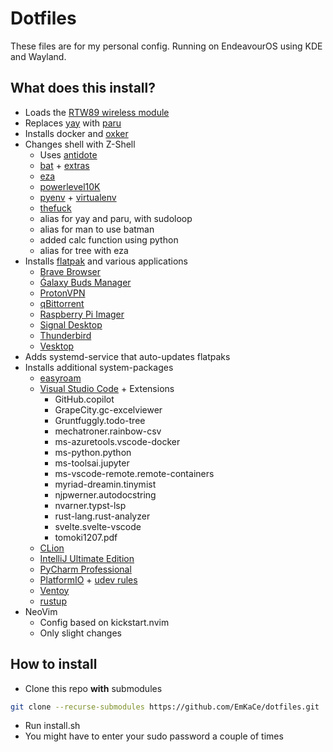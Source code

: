 # Dotfiles
These files are for my personal config. Running on EndeavourOS using KDE and Wayland.

## What does this install?
- Loads the [RTW89 wireless module](https://wiki.archlinux.org/title/Network_configuration/Wireless#RTW88) 
- Replaces [yay](https://github.com/Jguer/yay) with [paru](https://github.com/Morganamilo/paru)
- Installs docker and [oxker](https://github.com/mrjackwills/oxker)
- Changes shell with Z-Shell
  - Uses [antidote](https://getantidote.github.io/)
  - [bat](https://archlinux.org/packages/extra/x86_64/bat/) + [extras](https://archlinux.org/packages/extra/any/bat-extras/)
  - [eza](https://archlinux.org/packages/extra/x86_64/eza/)
  - [powerlevel10K](https://github.com/romkatv/powerlevel10k)
  - [pyenv](https://github.com/pyenv/pyenv) + [virtualenv](https://github.com/pyenv/pyenv-virtualenv)
  - [thefuck](https://github.com/nvbn/thefuck)
  - alias for yay and paru, with sudoloop
  - alias for man to use batman
  - added calc function using python
  - alias for tree with eza
- Installs [flatpak](https://flatpak.org/) and various applications
  - [Brave Browser](https://flathub.org/apps/com.brave.Browser)
  - [Ǵalaxy Buds Manager](https://github.com/timschneeb/GalaxyBudsClient/)
  - [ProtonVPN](https://flathub.org/apps/com.protonvpn.www)
  - [qBittorrent](https://flathub.org/apps/org.qbittorrent.qBittorrent)
  - [Raspberry Pi Imager](https://flathub.org/apps/org.raspberrypi.rpi-imager)
  - [Signal Desktop](https://flathub.org/apps/org.signal.Signal)
  - [Thunderbird](https://flathub.org/apps/org.mozilla.Thunderbird)
  - [Vesktop](https://github.com/Vencord/Vesktop/)
- Adds systemd-service that auto-updates flatpaks
- Installs additional system-packages
  - [easyroam](https://aur.archlinux.org/packages/easyroam-desktop-bin)
  - [Visual Studio Code](https://aur.archlinux.org/packages/visual-studio-code-bin) + Extensions
    - GitHub.copilot
    - GrapeCity.gc-excelviewer
    - Gruntfuggly.todo-tree
    - mechatroner.rainbow-csv
    - ms-azuretools.vscode-docker
    - ms-python.python
    - ms-toolsai.jupyter
    - ms-vscode-remote.remote-containers
    - myriad-dreamin.tinymist
    - njpwerner.autodocstring
    - nvarner.typst-lsp
    - rust-lang.rust-analyzer
    - svelte.svelte-vscode
    - tomoki1207.pdf
  - [CLion](https://aur.archlinux.org/packages/clion)
  - [IntelliJ Ultimate Edition](https://aur.archlinux.org/packages/intellij-idea-ultimate-edition)
  - [PyCharm Professional](https://aur.archlinux.org/packages/pycharm-professional)
  - [PlatformIO](https://archlinux.org/packages/extra/any/platformio-core/) + [udev rules](https://archlinux.org/packages/extra/any/platformio-core-udev/)
  - [Ventoy](https://aur.archlinux.org/packages/ventoy-bin)
  - [rustup](https://rustup.rs/)
- NeoVim
  - Config based on kickstart.nvim
  - Only slight changes

## How to install
- Clone this repo **with** submodules
```sh
git clone --recurse-submodules https://github.com/EmKaCe/dotfiles.git
```
- Run install.sh
- You might have to enter your sudo password a couple of times
